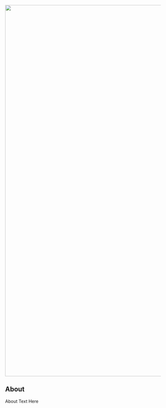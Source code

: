 

<p align="center">
      <img src="https://i.ibb.co/SRWQHxw/Dribbble-shot-1-2.jpg" alt="Project Logo" width="1200">
</p>

## About

About Text Here
